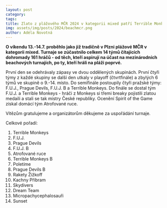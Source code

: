 ```yaml
---
layout: post
category: 
tags:
title: Zlato z plážového MČR 2024 v kategorii mixed patří Terrible Monkeys
img: assets/img/posts/2024/beachmcr.png
author: Adéla Novotná
---
```


**O víkendu 13.-14.7. proběhlo jako již tradičně v Plzni plážové MČR v kategorii mixed. Turnaje se zúčastnilo celkem 14 týmů čítajících dohromady 161 hráčů - od těch, kteří aspirují na účast na mezinárodních beachových turnajích, po ty, kteří hráli na pláži poprvé.**

První den se odehrávaly zápasy ve dvou oddělených skupinách. První čtyři týmy z každé skupiny se další den utkaly v playoff (čtvrtfinále) a zbylých 6 týmů ve skupině o 9.-14. místo. Do semifinále postoupily čtyři pražské týmy: F.U.J., Prague Devils, F.U.J. B a Terrible Monkeys. Do finále se dostal tým F.U.J. a Terrible Monkeys - hráči z Monkeys si třemi breaky pojistili zlatou medaili a stali se tak mistry České republiky. Ocenění Spirit of the Game získal domácí tým Atrofované ruce.

Vítězům gratulujeme a organizátorům děkujeme za uspořádání turnaje.

Celkové pořadí:

1. Terrible Monkeys
2. F.U.J. 
3. Prague Devils
4. F.U.J. B
5. Atrofované ruce
6. Terrible Monkeys B
7. Poletíme
8. Prague Devils B
9. Rakety Žižkoff
10. Kachny Příbram
11. Skydivers
12. Dream Team
13. Micropachycephalosauři
14. Sunset
